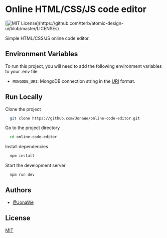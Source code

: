 
# Online HTML/CSS/JS code editor

[![MIT License](https://img.shields.io/apm/l/atomic-design-ui.svg?)](https://github.com/tterb/atomic-design-ui/blob/master/LICENSEs)

Simple HTML/CSS/JS online code editor.

## Environment Variables

To run this project, you will need to add the following environment variables to your .env file

- `MONGODB_URI`: MongoDB connection string in the [URI](https://docs.mongodb.com/manual/reference/connection-string/#standard-connection-string-format) format.

## Run Locally

Clone the project

```bash
  git clone https://github.com/JonaWe/online-code-editor.git
```

Go to the project directory

```bash
  cd online-code-editor
```

Install dependencies

```bash
  npm install
```

Start the development server

```bash
  npm run dev
```

## Authors

- [@JonaWe](https://www.github.com/JonaWe)

## License

[MIT](https://choosealicense.com/licenses/mit/)
